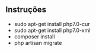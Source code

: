 
## Instruções

* sudo apt-get install php7.0-cur
* sudo apt-get install php7.0-xml
* composer install
* php artisan migrate 
